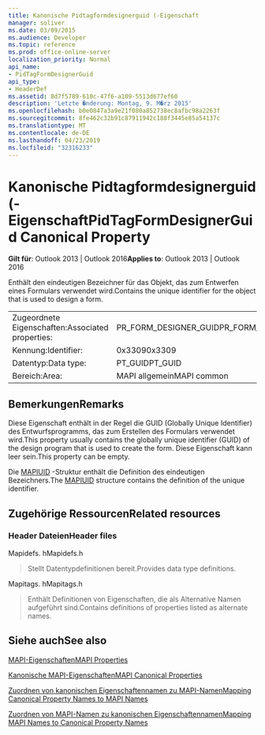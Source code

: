 ```yaml
---
title: Kanonische Pidtagformdesignerguid (-Eigenschaft
manager: soliver
ms.date: 03/09/2015
ms.audience: Developer
ms.topic: reference
ms.prod: office-online-server
localization_priority: Normal
api_name:
- PidTagFormDesignerGuid
api_type:
- HeaderDef
ms.assetid: 8d7f5789-610c-47f6-a109-5513d677ef60
description: 'Letzte �nderung: Montag, 9. M�rz 2015'
ms.openlocfilehash: b0e0847a3a9e21f080a852738ec8afbc98a2263f
ms.sourcegitcommit: 8fe462c32b91c87911942c188f3445e85a54137c
ms.translationtype: MT
ms.contentlocale: de-DE
ms.lasthandoff: 04/23/2019
ms.locfileid: "32316233"
---
```

# <a name="pidtagformdesignerguid-canonical-property"></a><span data-ttu-id="d2e1c-103">Kanonische Pidtagformdesignerguid (-Eigenschaft</span><span class="sxs-lookup"><span data-stu-id="d2e1c-103">PidTagFormDesignerGuid Canonical Property</span></span>

  
  
<span data-ttu-id="d2e1c-104">**Gilt für**: Outlook 2013 | Outlook 2016</span><span class="sxs-lookup"><span data-stu-id="d2e1c-104">**Applies to**: Outlook 2013 | Outlook 2016</span></span> 
  
<span data-ttu-id="d2e1c-105">Enthält den eindeutigen Bezeichner für das Objekt, das zum Entwerfen eines Formulars verwendet wird.</span><span class="sxs-lookup"><span data-stu-id="d2e1c-105">Contains the unique identifier for the object that is used to design a form.</span></span>
  
|||
|:-----|:-----|
|<span data-ttu-id="d2e1c-106">Zugeordnete Eigenschaften:</span><span class="sxs-lookup"><span data-stu-id="d2e1c-106">Associated properties:</span></span>  <br/> |<span data-ttu-id="d2e1c-107">PR_FORM_DESIGNER_GUID</span><span class="sxs-lookup"><span data-stu-id="d2e1c-107">PR_FORM_DESIGNER_GUID</span></span>  <br/> |
|<span data-ttu-id="d2e1c-108">Kennung:</span><span class="sxs-lookup"><span data-stu-id="d2e1c-108">Identifier:</span></span>  <br/> |<span data-ttu-id="d2e1c-109">0x3309</span><span class="sxs-lookup"><span data-stu-id="d2e1c-109">0x3309</span></span>  <br/> |
|<span data-ttu-id="d2e1c-110">Datentyp:</span><span class="sxs-lookup"><span data-stu-id="d2e1c-110">Data type:</span></span>  <br/> |<span data-ttu-id="d2e1c-111">PT_GUID</span><span class="sxs-lookup"><span data-stu-id="d2e1c-111">PT_GUID</span></span>  <br/> |
|<span data-ttu-id="d2e1c-112">Bereich:</span><span class="sxs-lookup"><span data-stu-id="d2e1c-112">Area:</span></span>  <br/> |<span data-ttu-id="d2e1c-113">MAPI allgemein</span><span class="sxs-lookup"><span data-stu-id="d2e1c-113">MAPI common</span></span>  <br/> |
   
## <a name="remarks"></a><span data-ttu-id="d2e1c-114">Bemerkungen</span><span class="sxs-lookup"><span data-stu-id="d2e1c-114">Remarks</span></span>

<span data-ttu-id="d2e1c-115">Diese Eigenschaft enthält in der Regel die GUID (Globally Unique Identifier) des Entwurfsprogramms, das zum Erstellen des Formulars verwendet wird.</span><span class="sxs-lookup"><span data-stu-id="d2e1c-115">This property usually contains the globally unique identifier (GUID) of the design program that is used to create the form.</span></span> <span data-ttu-id="d2e1c-116">Diese Eigenschaft kann leer sein.</span><span class="sxs-lookup"><span data-stu-id="d2e1c-116">This property can be empty.</span></span> 
  
<span data-ttu-id="d2e1c-117">Die [MAPIUID](mapiuid.md) -Struktur enthält die Definition des eindeutigen Bezeichners.</span><span class="sxs-lookup"><span data-stu-id="d2e1c-117">The [MAPIUID](mapiuid.md) structure contains the definition of the unique identifier.</span></span> 
  
## <a name="related-resources"></a><span data-ttu-id="d2e1c-118">Zugehörige Ressourcen</span><span class="sxs-lookup"><span data-stu-id="d2e1c-118">Related resources</span></span>

### <a name="header-files"></a><span data-ttu-id="d2e1c-119">Header Dateien</span><span class="sxs-lookup"><span data-stu-id="d2e1c-119">Header files</span></span>

<span data-ttu-id="d2e1c-120">Mapidefs. h</span><span class="sxs-lookup"><span data-stu-id="d2e1c-120">Mapidefs.h</span></span>
  
> <span data-ttu-id="d2e1c-121">Stellt Datentypdefinitionen bereit.</span><span class="sxs-lookup"><span data-stu-id="d2e1c-121">Provides data type definitions.</span></span>
    
<span data-ttu-id="d2e1c-122">Mapitags. h</span><span class="sxs-lookup"><span data-stu-id="d2e1c-122">Mapitags.h</span></span>
  
> <span data-ttu-id="d2e1c-123">Enthält Definitionen von Eigenschaften, die als Alternative Namen aufgeführt sind.</span><span class="sxs-lookup"><span data-stu-id="d2e1c-123">Contains definitions of properties listed as alternate names.</span></span>
    
## <a name="see-also"></a><span data-ttu-id="d2e1c-124">Siehe auch</span><span class="sxs-lookup"><span data-stu-id="d2e1c-124">See also</span></span>



[<span data-ttu-id="d2e1c-125">MAPI-Eigenschaften</span><span class="sxs-lookup"><span data-stu-id="d2e1c-125">MAPI Properties</span></span>](mapi-properties.md)
  
[<span data-ttu-id="d2e1c-126">Kanonische MAPI-Eigenschaften</span><span class="sxs-lookup"><span data-stu-id="d2e1c-126">MAPI Canonical Properties</span></span>](mapi-canonical-properties.md)
  
[<span data-ttu-id="d2e1c-127">Zuordnen von kanonischen Eigenschaftennamen zu MAPI-Namen</span><span class="sxs-lookup"><span data-stu-id="d2e1c-127">Mapping Canonical Property Names to MAPI Names</span></span>](mapping-canonical-property-names-to-mapi-names.md)
  
[<span data-ttu-id="d2e1c-128">Zuordnen von MAPI-Namen zu kanonischen Eigenschaftennamen</span><span class="sxs-lookup"><span data-stu-id="d2e1c-128">Mapping MAPI Names to Canonical Property Names</span></span>](mapping-mapi-names-to-canonical-property-names.md)

